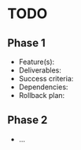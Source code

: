 # TODO

## Phase 1
- Feature(s):
- Deliverables:
- Success criteria:
- Dependencies:
- Rollback plan:

## Phase 2
- ...
